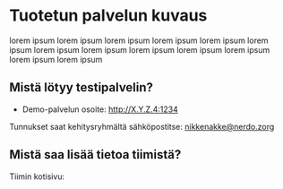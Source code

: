 # Tuotetun palvelun kuvaus

lorem ipsum lorem ipsum lorem ipsum lorem ipsum lorem ipsum lorem ipsum lorem 
ipsum lorem ipsum lorem 
ipsum lorem ipsum lorem ipsum lorem ipsum lorem ipsum 


## Mistä lötyy testipalvelin?

* Demo-palvelun osoite: http://X.Y.Z.4:1234

Tunnukset saat kehitysryhmältä sähköpostitse: nikkenakke@nerdo.zorg

## Mistä saa lisää tietoa tiimistä?

Tiimin kotisivu:

